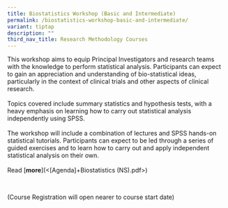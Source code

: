 ```yaml
---
title: Biostatistics Workshop (Basic and Intermediate)
permalink: /biostatistics-workshop-basic-and-intermediate/
variant: tiptap
description: ""
third_nav_title: Research Methodology Courses
---
```

<p>This workshop aims to equip Principal Investigators and research teams
with the knowledge to perform statistical analysis. Participants can expect
to gain an appreciation and understanding of bio-statistical ideas, particularly
in the context of clinical trials and other aspects of clinical research.
<br>
<br>Topics covered include summary statistics and hypothesis tests, with a
heavy emphasis on learning how to carry out statistical analysis independently
using SPSS.&nbsp;
<br>
<br>The workshop will include a combination of lectures and SPSS hands-on
statistical tutorials. Participants can expect to be led through a series
of guided exercises and to learn how to carry out and apply independent
statistical analysis on their own.
<br>
<br>Read&nbsp;[<strong>more</strong>](&lt;[Agenda]+Biostatistics (NS).pdf&gt;)</p>
<p>&nbsp;</p>
<p>(Course Registration will open nearer to course start date)</p>